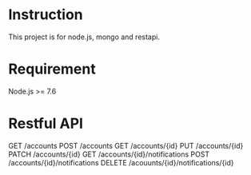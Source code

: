 # Instruction
This project is for node.js, mongo and restapi.

# Requirement
Node.js >= 7.6

# Restful API
GET     /accounts
POST    /accounts
GET     /accounts/{id}
PUT     /accounts/{id}
PATCH   /accounts/{id}
GET     /accounts/{id}/notifications
POST    /accounts/{id}/notifications
DELETE  /acouunts/{id}/notifications/{id} 